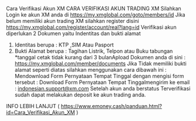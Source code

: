 Cara Verifikasi Akun XM
CARA VERIFIKASI AKUN TRADING XM 
Silahkan Login ke akun XM anda di https://my.xmglobal.com/goto/members/id
Jika belum memiliki akun trading XM silahkan register disini
https://my.xmglobal.com/register/account/real?lang=id
Verifikasi akun diperlukan 2 Dokumen yaitu Indentitas dan bukti alamat
1. Identitas berupa : KTP ,SIM Atau Pasport
2. Bukti Alamat berupa : Tagihan Listrik, Telpon atau Buku tabungan
*tanggal cetak tidak kurang dari 3 bulanApload Dokumen anda di sini : 
https://my.xmglobal.com/member/documents
Jika Tidak memiliki bukti alamat seperti diatas silahkan menggunakan cara dibawah ini : 
Mendownload Form Pernyataan Tempat Tinggal dengan mengisi form tersebut :
Download Form Pernyataan Tempat Tinggalmengirim ke email : indonesian.support@xm.com
Setelah akun anda berstatus Terverifikasi sudah dapat melakukan deposit ke akun trading anda.


INFO LEBIH LANJUT ( https://www.emoney.cash/panduan.html?id=Cara_Verifikasi_Akun_XM )
